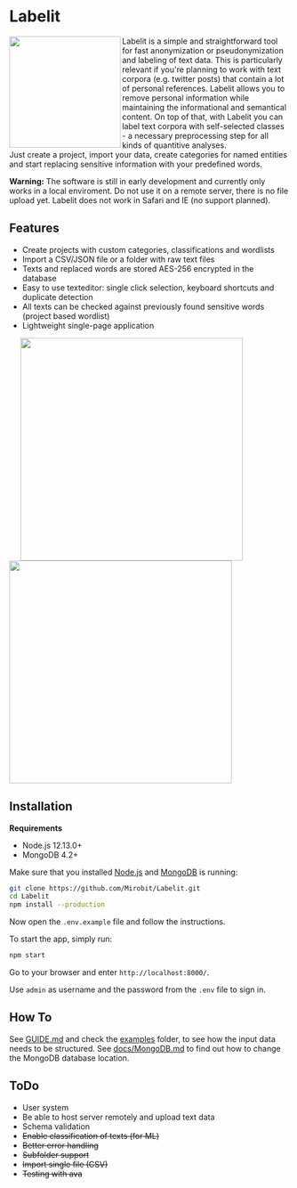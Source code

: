 # Labelit

<img align="left" height="200" src="https://raw.githubusercontent.com/Mirobit/Labelit/master/frontend/assets/images/logo.svg">Labelit is a simple and straightforward tool for fast anonymization or pseudonymization and labeling of text data. This is particularly relevant if you're planning to work with text corpora (e.g. twitter posts) that contain a lot of personal references. Labelit allows you to remove personal information while maintaining the informational and semantical content. On top of that, with Labelit you can label text corpora with self-selected classes - a necessary preprocessing step for all kinds of quantitive analyses.  
Just create a project, import your data, create categories for named entities and start replacing sensitive information with your predefined words.

**Warning:** The software is still in early development and currently only works in a local enviroment. Do not use it on a remote server, there is no file upload yet. Labelit does not work in Safari and IE (no support planned).

## Features

- Create projects with custom categories, classifications and wordlists
- Import a CSV/JSON file or a folder with raw text files
- Texts and replaced words are stored AES-256 encrypted in the database
- Easy to use texteditor: single click selection, keyboard shortcuts and duplicate detection
- All texts can be checked against previously found sensitive words (project based wordlist)
- Lightweight single-page application

<img src="https://user-images.githubusercontent.com/13236924/82200496-5ea25200-98ff-11ea-877b-6630092b9537.png" width="400" style="margin-left: 20px"> <img src="https://user-images.githubusercontent.com/13236924/82200021-c60bd200-98fe-11ea-8306-99fbf98a5e80.png" width="400">

## Installation

**Requirements**

- Node.js 12.13.0+
- MongoDB 4.2+

Make sure that you installed [Node.js](https://nodejs.org/en/download/) and [MongoDB](https://docs.mongodb.com/manual/administration/install-community/) is running:

```bash
git clone https://github.com/Mirobit/Labelit.git
cd Labelit
npm install --production
```

Now open the `.env.example` file and follow the instructions.

To start the app, simply run:

```bash
npm start
```

Go to your browser and enter `http://localhost:8000/`.

Use `admin` as username and the password from the `.env` file to sign in.

## How To

See [GUIDE.md](https://github.com/Mirobit/Labelit/blob/master/GUIDE.md) and check the [examples](https://github.com/Mirobit/Labelit/blob/master/examples) folder, to see how the input data needs to be structured. See [docs/MongoDB.md](https://github.com/Mirobit/Labelit/blob/master/docs/MongoDB.md) to find out how to change the MongoDB database location.

## ToDo

- User system
- Be able to host server remotely and upload text data
- Schema validation
- ~~Enable classification of texts (for ML)~~
- ~~Better error handling~~
- ~~Subfolder support~~
- ~~Import single file (CSV)~~
- ~~Testing with ava~~
